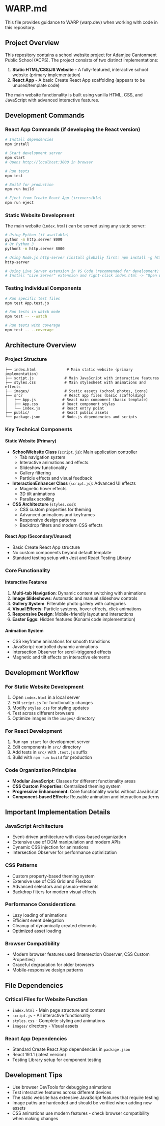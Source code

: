 # WARP.md

This file provides guidance to WARP (warp.dev) when working with code in this repository.

## Project Overview

This repository contains a school website project for Adamjee Cantonment Public School (ACPS). The project consists of two distinct implementations:
1. **Static HTML/CSS/JS Website** - A fully-featured, interactive school website (primary implementation)
2. **React App** - A basic Create React App scaffolding (appears to be unused/template code)

The main website functionality is built using vanilla HTML, CSS, and JavaScript with advanced interactive features.

## Development Commands

### React App Commands (if developing the React version)
```bash
# Install dependencies
npm install

# Start development server
npm start
# Opens http://localhost:3000 in browser

# Run tests
npm test

# Build for production
npm run build

# Eject from Create React App (irreversible)
npm run eject
```

### Static Website Development
The main website (`index.html`) can be served using any static server:
```bash
# Using Python (if available)
python -m http.server 8000
# Or Python 3
python3 -m http.server 8000

# Using Node.js http-server (install globally first: npm install -g http-server)
http-server

# Using Live Server extension in VS Code (recommended for development)
# Install "Live Server" extension and right-click index.html -> "Open with Live Server"
```

### Testing Individual Components
```bash
# Run specific test files
npm test App.test.js

# Run tests in watch mode
npm test -- --watch

# Run tests with coverage
npm test -- --coverage
```

## Architecture Overview

### Project Structure
```
├── index.html              # Main static website (primary implementation)
├── script.js              # Main JavaScript with interactive features
├── styles.css             # Main stylesheet with animations and effects
├── images/                # Static assets (school photos, icons)
├── src/                   # React app files (basic scaffolding)
│   ├── App.js            # React main component (basic template)
│   ├── App.css           # React component styles
│   └── index.js          # React entry point
├── public/               # React public assets
└── package.json          # Node.js dependencies and scripts
```

### Key Technical Components

#### Static Website (Primary)
- **SchoolWebsite Class** (`script.js`): Main application controller
  - Tab navigation system
  - Interactive animations and effects
  - Slideshow functionality
  - Gallery filtering
  - Particle effects and visual feedback
- **InteractionEnhancer Class** (`script.js`): Advanced UI effects
  - Magnetic hover effects
  - 3D tilt animations
  - Parallax scrolling
- **CSS Architecture** (`styles.css`): 
  - CSS custom properties for theming
  - Advanced animations and keyframes
  - Responsive design patterns
  - Backdrop filters and modern CSS effects

#### React App (Secondary/Unused)
- Basic Create React App structure
- No custom components beyond default template
- Standard testing setup with Jest and React Testing Library

### Core Functionality

#### Interactive Features
1. **Multi-tab Navigation**: Dynamic content switching with animations
2. **Image Slideshows**: Automatic and manual slideshow controls
3. **Gallery System**: Filterable photo gallery with categories
4. **Visual Effects**: Particle systems, hover effects, click animations
5. **Responsive Design**: Mobile-friendly layout and interactions
6. **Easter Eggs**: Hidden features (Konami code implementation)

#### Animation System
- CSS keyframe animations for smooth transitions
- JavaScript-controlled dynamic animations
- Intersection Observer for scroll-triggered effects
- Magnetic and tilt effects on interactive elements

## Development Workflow

### For Static Website Development
1. Open `index.html` in a local server
2. Edit `script.js` for functionality changes
3. Modify `styles.css` for styling updates
4. Test across different browsers
5. Optimize images in the `images/` directory

### For React Development
1. Run `npm start` for development server
2. Edit components in `src/` directory
3. Add tests in `src/` with `.test.js` suffix
4. Build with `npm run build` for production

### Code Organization Principles
- **Modular JavaScript**: Classes for different functionality areas
- **CSS Custom Properties**: Centralized theming system
- **Progressive Enhancement**: Core functionality works without JavaScript
- **Component-based Effects**: Reusable animation and interaction patterns

## Important Implementation Details

### JavaScript Architecture
- Event-driven architecture with class-based organization
- Extensive use of DOM manipulation and modern APIs
- Dynamic CSS injection for animations
- Intersection Observer for performance optimization

### CSS Patterns
- Custom property-based theming system
- Extensive use of CSS Grid and Flexbox
- Advanced selectors and pseudo-elements
- Backdrop filters for modern visual effects

### Performance Considerations
- Lazy loading of animations
- Efficient event delegation
- Cleanup of dynamically created elements
- Optimized asset loading

### Browser Compatibility
- Modern browser features used (Intersection Observer, CSS Custom Properties)
- Graceful degradation for older browsers
- Mobile-responsive design patterns

## File Dependencies

### Critical Files for Website Function
- `index.html` - Main page structure and content
- `script.js` - All interactive functionality
- `styles.css` - Complete styling and animations
- `images/` directory - Visual assets

### React App Dependencies
- Standard Create React App dependencies in `package.json`
- React 19.1.1 (latest version)
- Testing Library setup for component testing

## Development Tips

- Use browser DevTools for debugging animations
- Test interactive features across different devices
- The static website has extensive JavaScript features that require testing
- Image paths are hardcoded and should be verified when adding new assets
- CSS animations use modern features - check browser compatibility when making changes
